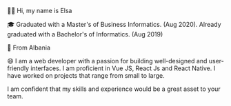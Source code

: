 

👋🏻 Hi, my name is Elsa

🎓 Graduated with a Master's of Business Informatics. (Aug 2020). Already graduated with a Bachelor's of Informatics. (Aug 2019)

🌇 From Albania

😄 I am a web developer with a passion for building well-designed and user-friendly interfaces. I am proficient in Vue JS, React Js and React Native. I have worked on projects that range from small to large.

I am confident that my skills and experience would be a great asset to your team.

<!--
**elsaislami/elsaislami** is a ✨ _special_ ✨ repository because its `README.md` (this file) appears on your GitHub profile.

Here are some ideas to get you started:

- 🔭 I’m currently working on ...
- 🌱 I’m currently learning ...
- 👯 I’m looking to collaborate on ...
- 🤔 I’m looking for help with ...
- 💬 Ask me about ...
- 📫 How to reach me: ...
- 😄 Pronouns: ...
- ⚡ Fun fact: ...
-->
